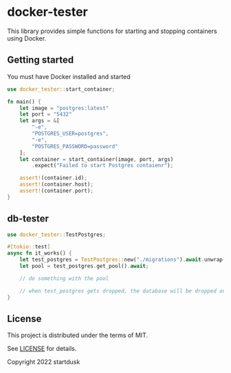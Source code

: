 # docker-tester

This library provides simple functions for starting and stopping containers using Docker.

## Getting started

You must have Docker installed and started

```rust
use docker_tester::start_container;

fn main() {
    let image = "postgres:latest"
    let port = "5432"
    let args = &[
        "-e",
        "POSTGRES_USER=postgres",
        "-e",
        "POSTGRES_PASSWORD=password"
    ];
    let container = start_container(image, port, args)
        .expect("Failed to start Postgres contaienr");

    assert!(container.id);
    assert!(container.host);
    assert!(container.port);
}
```

## db-tester

```rust
use docker_tester::TestPostgres;

#[tokio::test]
async fn it_works() {
    let test_postgres = TestPostgres::new("./migrations").await.unwrap();
    let pool = test_postgres.get_pool().await;

    // do something with the pool

    // when test_postgres gets dropped, the database will be dropped on Docker
}
```

## License

This project is distributed under the terms of MIT.

See [LICENSE](./LICENSE) for details.

Copyright 2022 startdusk
